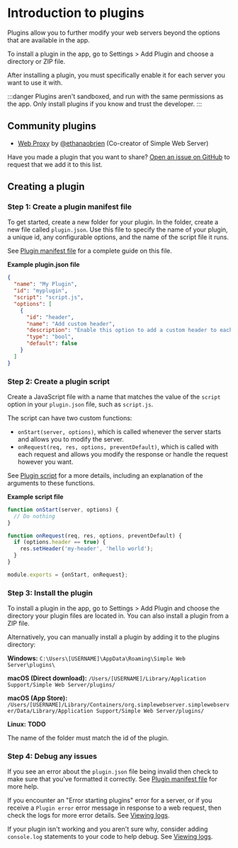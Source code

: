 # Introduction to plugins

Plugins allow you to further modify your web servers beyond the options that are available in the app. 

To install a plugin in the app, go to Settings > Add Plugin and choose a directory or ZIP file.

After installing a plugin, you must specifically enable it for each server you want to use it with.

:::danger
Plugins aren't sandboxed, and run with the same permissions as the app. Only install plugins if you know and trust the developer.
:::

## Community plugins

- [Web Proxy](https://github.com/ethanaobrien/web-proxy) by [@ethanaobrien](https://github.com/ethanaobrien) (Co-creator of Simple Web Server)

Have you made a plugin that you want to share? [Open an issue on GitHub](https://github.com/terreng/simple-web-server/issues) to request that we add it to this list.

## Creating a plugin

### Step 1: Create a plugin manifest file

To get started, create a new folder for your plugin. In the folder, create a new file called `plugin.json`. Use this file to specify the name of your plugin, a unique id, any configurable options, and the name of the script file it runs.

See [Plugin manifest file](/docs/plugin%20manifest%20file.md) for a complete guide on this file.

**Example plugin.json file**

```json
{
  "name": "My Plugin",
  "id": "myplugin",
  "script": "script.js",
  "options": [
    {
      "id": "header",
      "name": "Add custom header",
      "description": "Enable this option to add a custom header to each response",
      "type": "bool",
      "default": false
    }
  ]
}
```

### Step 2: Create a plugin script

Create a JavaScript file with a name that matches the value of the `script` option in your `plugin.json` file, such as `script.js`.

The script can have two custom functions:
- `onStart(server, options)`, which is called whenever the server starts and allows you to modify the server.
- `onRequest(req, res, options, preventDefault)`, which is called with each request and allows you modify the response or handle the request however you want.

See [Plugin script](/docs/plugin%20script.md) for a more details, including an explanation of the arguments to these functions.

**Example script file**

```javascript
function onStart(server, options) {
  // Do nothing
}

function onRequest(req, res, options, preventDefault) {
  if (options.header == true) {
    res.setHeader('my-header', 'hello world');
  }
}

module.exports = {onStart, onRequest};
```

### Step 3: Install the plugin

To install a plugin in the app, go to Settings > Add Plugin and choose the directory your plugin files are located in. You can also install a plugin from a ZIP file.

Alternatively, you can manually install a plugin by adding it to the plugins directory:

**Windows:** `C:\Users\[USERNAME]\AppData\Roaming\Simple Web Server\plugins\`

**macOS (Direct download):** `/Users/[USERNAME]/Library/Application Support/Simple Web Server/plugins/`

**macOS (App Store):** `/Users/[USERNAME]/Library/Containers/org.simplewebserver.simplewebserver/Data/Library/Application Support/Simple Web Server/plugins/`

**Linux:** **TODO**

The name of the folder must match the id of the plugin.

### Step 4: Debug any issues

If you see an error about the `plugin.json` file being invalid then check to make sure that you've formatted it correctly. See [Plugin manifest file](/docs/plugin%20manifest%20file.md) for more help.

If you encounter an "Error starting plugins" error for a server, or if you receive a `Plugin error` error message in response to a web request, then check the logs for more error details. See [Viewing logs](logs.md).

If your plugin isn't working and you aren't sure why, consider adding `console.log` statements to your code to help debug. See [Viewing logs](logs.md).